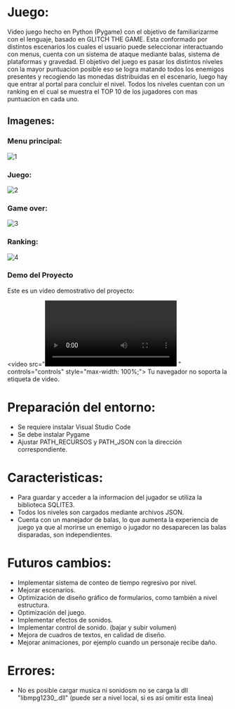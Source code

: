 # Juego:

Video juego hecho en Python (Pygame) con el objetivo de familiarizarme con el lenguaje, basado en GLITCH THE GAME. Esta conformado por distintos escenarios los cuales el usuario puede seleccionar interactuando con menus, cuenta con un sistema de ataque mediante balas, sistema de plataformas y gravedad. El objetivo del juego es pasar los distintos niveles con la mayor puntuacion posible eso se logra matando todos los enemigos presentes y recogiendo las monedas distribuidas en el escenario, luego hay que entrar al portal para concluir el nivel. Todos los niveles cuentan con un ranking en el cual se muestra el TOP 10 de los jugadores con mas puntuacion en cada uno.



## Imagenes:

  ### Menu principal:
  ![1](https://private-user-images.githubusercontent.com/106789613/396240749-f27650c2-9697-4713-9c17-a7ae05a29b04.PNG?jwt=eyJhbGciOiJIUzI1NiIsInR5cCI6IkpXVCJ9.eyJpc3MiOiJnaXRodWIuY29tIiwiYXVkIjoicmF3LmdpdGh1YnVzZXJjb250ZW50LmNvbSIsImtleSI6ImtleTUiLCJleHAiOjE3MzQzNzcyMjMsIm5iZiI6MTczNDM3NjkyMywicGF0aCI6Ii8xMDY3ODk2MTMvMzk2MjQwNzQ5LWYyNzY1MGMyLTk2OTctNDcxMy05YzE3LWE3YWUwNWEyOWIwNC5QTkc_WC1BbXotQWxnb3JpdGhtPUFXUzQtSE1BQy1TSEEyNTYmWC1BbXotQ3JlZGVudGlhbD1BS0lBVkNPRFlMU0E1M1BRSzRaQSUyRjIwMjQxMjE2JTJGdXMtZWFzdC0xJTJGczMlMkZhd3M0X3JlcXVlc3QmWC1BbXotRGF0ZT0yMDI0MTIxNlQxOTIyMDNaJlgtQW16LUV4cGlyZXM9MzAwJlgtQW16LVNpZ25hdHVyZT02MDM3ODEwNzVkY2U1ZWIxOGFhZGUzNTA4ODg2N2ZhZWE1Njk3ZjZlMzNjNDUwMWIzMzhkODU1NTRhYmMyMGM4JlgtQW16LVNpZ25lZEhlYWRlcnM9aG9zdCJ9.9bA-16v0qLTC9GqN4h2_6-R7P4Z_9vTthCbhoc1ROxk)
  ### Juego:
  ![2](https://private-user-images.githubusercontent.com/106789613/396240771-6d348571-f9f1-415c-8e1f-52c7668599dc.PNG?jwt=eyJhbGciOiJIUzI1NiIsInR5cCI6IkpXVCJ9.eyJpc3MiOiJnaXRodWIuY29tIiwiYXVkIjoicmF3LmdpdGh1YnVzZXJjb250ZW50LmNvbSIsImtleSI6ImtleTUiLCJleHAiOjE3MzQzNzcyMjMsIm5iZiI6MTczNDM3NjkyMywicGF0aCI6Ii8xMDY3ODk2MTMvMzk2MjQwNzcxLTZkMzQ4NTcxLWY5ZjEtNDE1Yy04ZTFmLTUyYzc2Njg1OTlkYy5QTkc_WC1BbXotQWxnb3JpdGhtPUFXUzQtSE1BQy1TSEEyNTYmWC1BbXotQ3JlZGVudGlhbD1BS0lBVkNPRFlMU0E1M1BRSzRaQSUyRjIwMjQxMjE2JTJGdXMtZWFzdC0xJTJGczMlMkZhd3M0X3JlcXVlc3QmWC1BbXotRGF0ZT0yMDI0MTIxNlQxOTIyMDNaJlgtQW16LUV4cGlyZXM9MzAwJlgtQW16LVNpZ25hdHVyZT05MzU4MGQ3YjBlYmM5Yjk2ODViMzYyNGYxMTgzNDVhY2Q0Yjk1MzMwOGM5OTViMGE1YjExNjUyNWM2OGQ2OGYwJlgtQW16LVNpZ25lZEhlYWRlcnM9aG9zdCJ9.10o1_u363R0I1QQkShvxdy06Fn-MxIOapkIrEdZawV8)

  ### Game over:
  ![3](https://private-user-images.githubusercontent.com/106789613/396240708-67d557bb-1f41-4806-93c7-14de22d5c772.PNG?jwt=eyJhbGciOiJIUzI1NiIsInR5cCI6IkpXVCJ9.eyJpc3MiOiJnaXRodWIuY29tIiwiYXVkIjoicmF3LmdpdGh1YnVzZXJjb250ZW50LmNvbSIsImtleSI6ImtleTUiLCJleHAiOjE3MzQzNzcyMjMsIm5iZiI6MTczNDM3NjkyMywicGF0aCI6Ii8xMDY3ODk2MTMvMzk2MjQwNzA4LTY3ZDU1N2JiLTFmNDEtNDgwNi05M2M3LTE0ZGUyMmQ1Yzc3Mi5QTkc_WC1BbXotQWxnb3JpdGhtPUFXUzQtSE1BQy1TSEEyNTYmWC1BbXotQ3JlZGVudGlhbD1BS0lBVkNPRFlMU0E1M1BRSzRaQSUyRjIwMjQxMjE2JTJGdXMtZWFzdC0xJTJGczMlMkZhd3M0X3JlcXVlc3QmWC1BbXotRGF0ZT0yMDI0MTIxNlQxOTIyMDNaJlgtQW16LUV4cGlyZXM9MzAwJlgtQW16LVNpZ25hdHVyZT01ZGIyNDA4ZGVkYjE4MjFhMGQxOTM4NzA3MTg0YmMzMDgxNjhlZGFiMWUwODRjOGRhZDcxMDkxMGEwMjFjZDI3JlgtQW16LVNpZ25lZEhlYWRlcnM9aG9zdCJ9.rK67NU5Y-NrM3S68myPA8a6uIIC0raLs7qq6IwPRv1Q)

  ### Ranking:
  ![4]([https://user-images.githubusercontent.com/106789613/207981997-d3e47236-c534-4328-bd7a-64fb1496a633.png](https://private-user-images.githubusercontent.com/106789613/396240807-d862eadf-6727-49a9-9ac7-c4994252ef6f.PNG?jwt=eyJhbGciOiJIUzI1NiIsInR5cCI6IkpXVCJ9.eyJpc3MiOiJnaXRodWIuY29tIiwiYXVkIjoicmF3LmdpdGh1YnVzZXJjb250ZW50LmNvbSIsImtleSI6ImtleTUiLCJleHAiOjE3MzQzNzcyMjMsIm5iZiI6MTczNDM3NjkyMywicGF0aCI6Ii8xMDY3ODk2MTMvMzk2MjQwODA3LWQ4NjJlYWRmLTY3MjctNDlhOS05YWM3LWM0OTk0MjUyZWY2Zi5QTkc_WC1BbXotQWxnb3JpdGhtPUFXUzQtSE1BQy1TSEEyNTYmWC1BbXotQ3JlZGVudGlhbD1BS0lBVkNPRFlMU0E1M1BRSzRaQSUyRjIwMjQxMjE2JTJGdXMtZWFzdC0xJTJGczMlMkZhd3M0X3JlcXVlc3QmWC1BbXotRGF0ZT0yMDI0MTIxNlQxOTIyMDNaJlgtQW16LUV4cGlyZXM9MzAwJlgtQW16LVNpZ25hdHVyZT05MWZhYWQyZDUwM2RhNTY5NmJmNzA2M2UxNTU0NTNiOGVkYjg2ZTFiYTU0MjUzMmQwNzRiMDI5ZTZiNDExMWU3JlgtQW16LVNpZ25lZEhlYWRlcnM9aG9zdCJ9.waW0sO2_EMP62C7eulhe5YBMjET9eIG9yX31b6FKj_M))

### Demo del Proyecto
Este es un video demostrativo del proyecto:

<video src="<video src="blob:https://youfiles.herokuapp.com/99890b9a-9ee8-45b7-bf1b-cd177ec0d08e" controls="controls" style="max-width: 100%;">
  Tu navegador no soporta la etiqueta de video.
</video>
" controls="controls" style="max-width: 100%;">
  Tu navegador no soporta la etiqueta de video.
</video>


# Preparación del entorno:

- Se requiere instalar Visual Studio Code
- Se debe instalar Pygame
- Ajustar PATH_RECURSOS y PATH_JSON con la dirección correspondiente.


# Caracteristicas:

- Para guardar y acceder a la informacion del jugador se utiliza la biblioteca SQLITE3.
- Todos los niveles son cargados mediante archivos JSON.
- Cuenta con un manejador de balas, lo que aumenta la experiencia de juego ya que al morirse un enemigo o jugador no desaparecen las balas disparadas, son independientes.


# Futuros cambios:

- Implementar sistema de conteo de tiempo regresivo por nivel.
- Mejorar escenarios.
- Optimización de  diseño gráfico de formularios, como también a nivel estructura.
- Optimización del juego.
- Implementar efectos de sonidos.
- Implementar control de sonido. (bajar y subir volumen)
- Mejora de cuadros de textos, en calidad de diseño.
- Mejorar animaciones, por ejemplo cuando un personaje recibe daño.


# Errores:

- No es posible cargar musica ni sonidosm no se carga la dll "libmpg1230_.dll" (puede ser a nivel local, si es así omitir esta linea)
